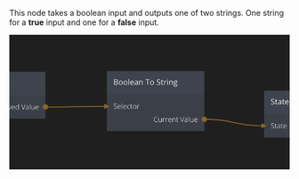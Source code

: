 This node takes a boolean input and outputs one of two strings. One string for a **true** input and one for a **false** input.

![](boolean-to-string.png ':class=img-size-m')